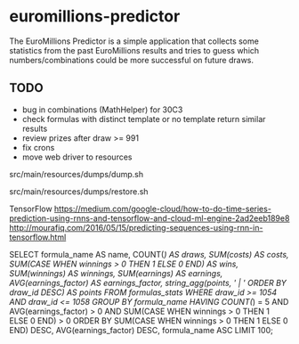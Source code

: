 # euromillions-predictor
The EuroMillions Predictor is a simple application that collects some statistics from the past EuroMillions results and tries to guess which numbers/combinations could be more successful on future draws.

## TODO
* bug in combinations (MathHelper) for 30C3
* check formulas with distinct template or no template return similar results
* review prizes after draw >= 991
* fix crons
* move web driver to resources



src/main/resources/dumps/dump.sh

src/main/resources/dumps/restore.sh


TensorFlow
https://medium.com/google-cloud/how-to-do-time-series-prediction-using-rnns-and-tensorflow-and-cloud-ml-engine-2ad2eeb189e8
http://mourafiq.com/2016/05/15/predicting-sequences-using-rnn-in-tensorflow.html



SELECT formula_name AS name, COUNT(*) AS draws, SUM(costs) AS costs, SUM(CASE WHEN winnings > 0 THEN 1 ELSE 0 END) AS wins, SUM(winnings) AS winnings, SUM(earnings) AS earnings, AVG(earnings_factor) AS earnings_factor, string_agg(points, ' | ' ORDER BY draw_id DESC) AS points
  FROM formulas_stats
 WHERE draw_id >= 1054 AND draw_id <= 1058
 GROUP BY formula_name
HAVING COUNT(*) = 5 AND AVG(earnings_factor) > 0 AND SUM(CASE WHEN winnings > 0 THEN 1 ELSE 0 END) > 0
 ORDER BY SUM(CASE WHEN winnings > 0 THEN 1 ELSE 0 END) DESC, AVG(earnings_factor) DESC, formula_name ASC
 LIMIT 100;